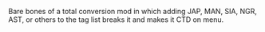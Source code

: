 Bare bones of a total conversion mod in which adding JAP, MAN, SIA, NGR, AST, or others to the tag list breaks it and makes it CTD on menu.
